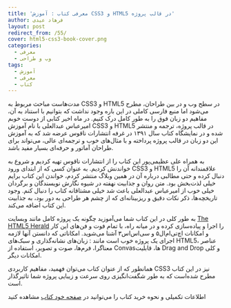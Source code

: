 ```yaml
---
title: 'معرفی کتاب : آموزش CSS3 و HTML5 در قالب پروژه'
author: فرهاد عیدی
layout: post
redirect_from: /55/
cover: html5-css3-book-cover.png
categories:
  - معرفی
  - وب و طراحی
tags:
  - آموزش
  - معرفی
  - کتاب
---
```

مدت‌هاست مباحث مربوط به CSS3 و HTML5 در سطح وب و در بین طراحان، مطرح می‌شود اما منبع فارسی کاملی در این باره وجود نداشت که بتوانیم با استناد به آن، مفاهیم دو زبان فوق را به طور کامل درک کنیم. در ماه اخیر کتابی از دوست خوبم امیرعباس عبدالعلی با نام آموزش CSS3 و HTML5 در قالب پروژه، ترجمه و منتشر شده و در نمایشگاه کتاب سال ۱۳۹۱ در غرفه انتشارات ناقوس عرضه شد که به آموزش این دو زبان در قالب پروژه پرداخته و با مثال‌های خوب و ترجمه‌ای عالی، می‌تواند برای طراحان آماتور و حرفه‌ای بسیار مفید باشد.<!-- more -->

به همراه علی عظیمی‌پور این کتاب را از انتشارات ناقوس تهیه کردیم و شروع به خواندنش کردیم. به عنوان کسی که از ابتدای ورود CSS3 و HTML5 علاقمندانه آن را دنبال کرده و حتی مطالبی درباره آن در همین وبلاگ منتشر کردم، خواندن این کتاب برایم خیلی لذت‌بخش بود. متن روان و جذابیت نهفته در شیوه نگارش نویسندگان و برگردان خیلی خوب از امیرعباس عبدالعلی باعث شد خیلی مشتاقانه کتاب را دنبال کنم. وجود تاریخچه‌ها، ذکر نکات دقیق و ریزبینانه‌ای که از چشم هر طراحی به دور بود، به جذابیت این کتاب اضافه می‌کند.

به طور کلی در این کتاب شما می‌آموزید چگونه یک پروژه کامل مانند وبسایت [The HTML5 Herald][1] را اجرا و پیاده‌سازی کرده و در میانه راه، با تمام فوت و فن‌های این کار و امکانات اچ‌تی‌ام‌ال۵ و سی‌اس‌اس۳ آشنا می‌شوید. امکاناتی که دانستن آنها لازمه اجرای یک پروژه خوب است مانند : زبان‌های نشانه‌گذاری و سبک‌های HTML5، عناصر معناگرا، فرم‌ها، صوت و تصویر، استفاده از Convasها، قابلیت Drag and Drop و کلی امکانات دیگر.

همانطور که از عنوان کتاب می‌توان فهمید، مفاهیم کاربردی CSS3 نیز در این کتاب مطرح شده‌است که به طور شگفت‌انگیزی روی سرعت و زیبایی پروژه شما تاثیرگذار است.

اطلاعات تکمیلی و نحوه خرید کتاب را می‌توانید در [صفحه خود کتاب][2] مشاهده کنید

 [1]: http://thehtml5herald.com/
 [2]: http://books.wedesign.ir/html5-css3.html